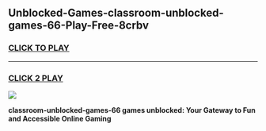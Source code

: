 
## Unblocked-Games-classroom-unblocked-games-66-Play-Free-8crbv
<h3>
<a href="https://premium76.site?title=classroom-unblocked-games-66&ref=15A">CLICK TO PLAY</a></h3>
<hr>

<h3>
<a href="https://premium76.site?title=classroom-unblocked-games-66&ref=15A">CLICK 2 PLAY</a>
  
</h3>

<a href="https://premium76.site?title=classroom-unblocked-games-66&ref=15A"><img src="https://clearcache.store/games.png"></a>


**classroom-unblocked-games-66 games unblocked: Your Gateway to Fun and Accessible Online Gaming**
